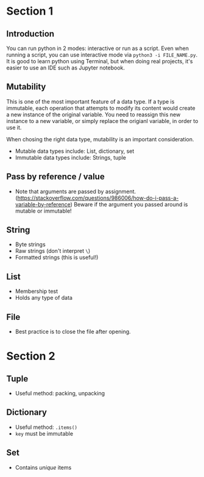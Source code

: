 Section 1
=======

Introduction
-----------
You can run python in 2 modes: interactive or run as a script. Even when running a script, you can use interactive mode via `python3 -i FILE_NAME.py`. It is good to learn python using Terminal, but when doing real projects, it's easier to use an IDE such as Jupyter notebook.

Mutability
-----------

This is one of the most important feature of a data type. If a type is immutable, each operation that attempts to modify its content would create a new instance of the original variable. You need to reassign this new instance to a new variable, or simply replace the origianl variable, in order to use it.

When chosing the right data type, mutability is an important consideration.

* Mutable data types include: List, dictionary, set
* Immutable data types include: Strings, tuple


Pass by reference / value
-----------

* Note that arguments are passed by assignment. (https://stackoverflow.com/questions/986006/how-do-i-pass-a-variable-by-reference) Beware if the argument you passed around is mutable or immutable!

String
-----------
* Byte strings
* Raw strings (don't interpret `\`)
* Formatted strings (this is useful!)

List
-----------
* Membership test
* Holds any type of data

File 
-----------
* Best practice is to close the file after opening.

Section 2
=======

Tuple
-----------
* Useful method: packing, unpacking

Dictionary
-----------
* Useful method: `.items()`
* `key` must be immutable

Set
-----------
* Contains *unique* items




















